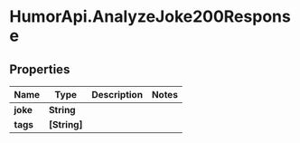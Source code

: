 # HumorApi.AnalyzeJoke200Response

## Properties

Name | Type | Description | Notes
------------ | ------------- | ------------- | -------------
**joke** | **String** |  | 
**tags** | **[String]** |  | 


